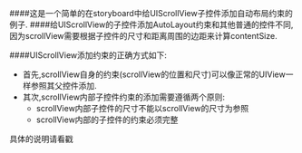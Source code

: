 ####这是一个简单的在storyboard中给UIScrollView子控件添加自动布局约束的例子.
####给UIScrollView的子控件添加AutoLayout约束和其他普通的控件不同,因为scrollView需要根据子控件的尺寸和距离周围的边距来计算contentSize.

####UIScrollView添加约束的正确方式如下:
- 首先,scrollView自身的约束(scrollView的位置和尺寸)可以像正常的UIView一样参照其父控件添加.
- 其次,scrollView内部子控件约束的添加需要遵循两个原则:
  - scrollView内部子控件的尺寸不能以scrollView的尺寸为参照
  - scrollView内部的子控件的约束必须完整

具体的说明请看戳
